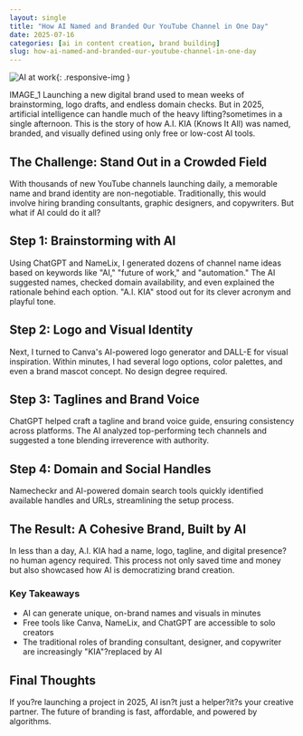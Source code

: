```yaml
---
layout: single
title: "How AI Named and Branded Our YouTube Channel in One Day"
date: 2025-07-16
categories: [ai in content creation, brand building]
slug: how-ai-named-and-branded-our-youtube-channel-in-one-day
---
```


![AI at work](/assets/blogs/how-ai-named-and-branded-our-youtube-channel-in-one-day-1.jpg){: .responsive-img }

IMAGE_1
Launching a new digital brand used to mean weeks of brainstorming, logo drafts, and endless domain checks. But in 2025, artificial intelligence can handle much of the heavy lifting?sometimes in a single afternoon. This is the story of how A.I. KIA (Knows It All) was named, branded, and visually defined using only free or low-cost AI tools.

## The Challenge: Stand Out in a Crowded Field
With thousands of new YouTube channels launching daily, a memorable name and brand identity are non-negotiable. Traditionally, this would involve hiring branding consultants, graphic designers, and copywriters. But what if AI could do it all?

## Step 1: Brainstorming with AI
Using ChatGPT and NameLix, I generated dozens of channel name ideas based on keywords like "AI," "future of work," and "automation." The AI suggested names, checked domain availability, and even explained the rationale behind each option. "A.I. KIA" stood out for its clever acronym and playful tone.

## Step 2: Logo and Visual Identity
Next, I turned to Canva's AI-powered logo generator and DALL-E for visual inspiration. Within minutes, I had several logo options, color palettes, and even a brand mascot concept. No design degree required.

## Step 3: Taglines and Brand Voice
ChatGPT helped craft a tagline and brand voice guide, ensuring consistency across platforms. The AI analyzed top-performing tech channels and suggested a tone blending irreverence with authority.

## Step 4: Domain and Social Handles
Namecheckr and AI-powered domain search tools quickly identified available handles and URLs, streamlining the setup process.

## The Result: A Cohesive Brand, Built by AI
In less than a day, A.I. KIA had a name, logo, tagline, and digital presence?no human agency required. This process not only saved time and money but also showcased how AI is democratizing brand creation.

### Key Takeaways
- AI can generate unique, on-brand names and visuals in minutes
- Free tools like Canva, NameLix, and ChatGPT are accessible to solo creators
- The traditional roles of branding consultant, designer, and copywriter are increasingly "KIA"?replaced by AI

## Final Thoughts
If you?re launching a project in 2025, AI isn?t just a helper?it?s your creative partner. The future of branding is fast, affordable, and powered by algorithms.
